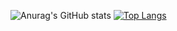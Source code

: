 ![Anurag's GitHub stats](https://github-readme-stats.vercel.app/api?username=kgrozanski&show_icons=true&theme=radical)
[![Top Langs](https://github-readme-stats.vercel.app/api/top-langs/?username=kgrozanski&layout=compact)](https://github.com/kgrozanski/github-readme-stats)




<!--
**KGRozanski/KGRozanski** is a ✨ _special_ ✨ repository because its `README.md` (this file) appears on your GitHub profile.

Here are some ideas to get you started:

- 🔭 I’m currently working on ...
- 🌱 I’m currently learning ...
- 👯 I’m looking to collaborate on ...
- 🤔 I’m looking for help with ...
- 💬 Ask me about ...
- 📫 How to reach me: ...
- 😄 Pronouns: ...
- ⚡ Fun fact: ...
-->
